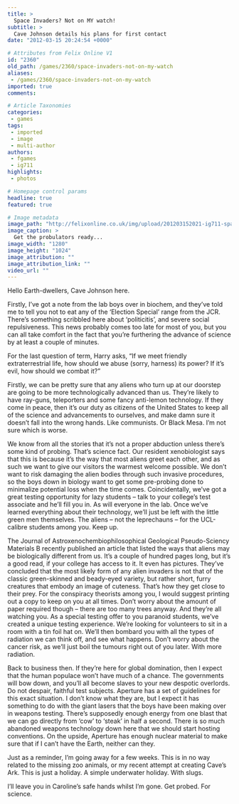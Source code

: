 ```yaml
---
title: >
  Space Invaders? Not on MY watch!
subtitle: >
  Cave Johnson details his plans for first contact
date: "2012-03-15 20:24:54 +0000"

# Attributes from Felix Online V1
id: "2360"
old_path: /games/2360/space-invaders-not-on-my-watch
aliases:
 - /games/2360/space-invaders-not-on-my-watch
imported: true
comments:

# Article Taxonomies
categories:
 - games
tags:
 - imported
 - image
 - multi-author
authors:
 - fgames
 - ig711
highlights:
 - photos

# Homepage control params
headline: true
featured: true

# Image metadata
image_path: "http://felixonline.co.uk/img/upload/201203152021-ig711-space_invaders.jpg"
image_caption: >
  Get the probulators ready...
image_width: "1280"
image_height: "1024"
image_attribution: ""
image_attribution_link: ""
video_url: ""
---
```


Hello Earth-dwellers, Cave Johnson here.

Firstly, I’ve got a note from the lab boys over in biochem, and they’ve told me to tell you not to eat any of the ‘Election Special’ range from the JCR. There’s something scribbled here about ‘politicitis’, and severe social repulsiveness. This news probably comes too late for most of you, but you can all take comfort in the fact that you’re furthering the advance of science by at least a couple of minutes.

For the last question of term, Harry asks, “If we meet friendly extraterrestrial life, how should we abuse (sorry, harness) its power? If it’s evil, how should we combat it?”

Firstly, we can be pretty sure that any aliens who turn up at our doorstep are going to be more technologically advanced than us. They’re likely to have ray-guns, teleporters and some fancy anti-lemon technology. If they come in peace, then it’s our duty as citizens of the United States to keep all of the science and advancements to ourselves, and make damn sure it doesn’t fall into the wrong hands. Like communists. Or Black Mesa. I’m not sure which is worse.

We know from all the stories that it’s not a proper abduction unless there’s some kind of probing. That’s science fact. Our resident xenobiologist says that this is because it’s the way that most aliens greet each other, and as such we want to give our visitors the warmest welcome possible. We don’t want to risk damaging the alien bodies through such invasive procedures, so the boys down in biology want to get some pre-probing done to minimalize potential loss when the time comes. Coincidentally, we’ve got a great testing opportunity for lazy students – talk to your college’s test associate and he’ll fill you in. As will everyone in the lab. Once we’ve learned everything about their technology, we’ll just be left with the little green men themselves. The aliens – not the leprechauns – for the UCL-calibre students among you. Keep up.

The Journal of Astroxenochembiophilosophical Geological Pseudo-Sciency Materials B recently published an article that listed the ways that aliens may be biologically different from us. It’s a couple of hundred pages long, but it’s a good read, if your college has access to it. It even has pictures. They’ve concluded that the most likely form of any alien invaders is not that of the classic green-skinned and beady-eyed variety, but rather short, furry creatures that embody an image of cuteness. That’s how they get close to their prey. For the conspiracy theorists among you, I would suggest printing out a copy to keep on you at all times. Don’t worry about the amount of paper required though – there are too many trees anyway. And they’re all watching you. As a special testing offer to you paranoid students, we’ve created a unique testing experience. We’re looking for volunteers to sit in a room with a tin foil hat on. We’ll then bombard you with all the types of radiation we can think off, and see what happens. Don’t worry about the cancer risk, as we’ll just boil the tumours right out of you later. With more radiation.

Back to business then. If they’re here for global domination, then I expect that the human populace won’t have much of a chance. The governments will bow down, and you’ll all become slaves to your new despotic overlords. Do not despair, faithful test subjects. Aperture has a set of guidelines for this exact situation. I don’t know what they are, but I expect it has something to do with the giant lasers that the boys have been making over in weapons testing. There’s supposedly enough energy from one blast that we can go directly from ‘cow’ to ‘steak’ in half a second. There is so much abandoned weapons technology down here that we should start hosting conventions. On the upside, Aperture has enough nuclear material to make sure that if I can’t have the Earth, neither can they.

Just as a reminder, I’m going away for a few weeks. This is in no way related to the missing zoo animals, or my recent attempt at creating Cave’s Ark. This is just a holiday. A simple underwater holiday. With slugs.

I’ll leave you in Caroline’s safe hands whilst I’m gone.
 Get probed.
 For science.
